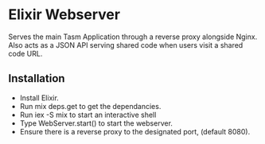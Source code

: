 # Elixir Webserver

Serves the main Tasm Application through a reverse proxy alongside Nginx. Also acts as a JSON API serving shared code when users visit a shared code URL.

## Installation

- Install Elixir. 
- Run mix deps.get to get the dependancies.
- Run iex -S mix to start an interactive shell
- Type WebServer.start() to start the webserver. 
- Ensure there is a reverse proxy to the designated port, (default 8080).